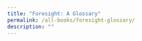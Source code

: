 ```yaml
---
title: "Foresight: A Glossary"
permalink: /all-books/foresight-glossary/
description: ""
---
```






